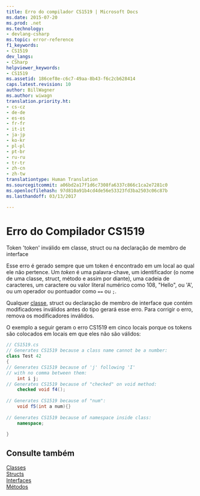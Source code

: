 ```yaml
---
title: Erro do compilador CS1519 | Microsoft Docs
ms.date: 2015-07-20
ms.prod: .net
ms.technology:
- devlang-csharp
ms.topic: error-reference
f1_keywords:
- CS1519
dev_langs:
- CSharp
helpviewer_keywords:
- CS1519
ms.assetid: 186cef8e-c6c7-49aa-8b43-f6c2cb628414
caps.latest.revision: 10
author: BillWagner
ms.author: wiwagn
translation.priority.ht:
- cs-cz
- de-de
- es-es
- fr-fr
- it-it
- ja-jp
- ko-kr
- pl-pl
- pt-br
- ru-ru
- tr-tr
- zh-cn
- zh-tw
translationtype: Human Translation
ms.sourcegitcommit: a06bd2a17f1d6c7308fa6337c866c1ca2e7281c0
ms.openlocfilehash: 97d810a91b4cd4de56e53323fd3ba2503c06c87b
ms.lasthandoff: 03/13/2017

---
```

# <a name="compiler-error-cs1519"></a>Erro do Compilador CS1519
Token 'token' inválido em classe, struct ou na declaração de membro de interface  
  
 Esse erro é gerado sempre que um token é encontrado em um local ao qual ele não pertence. Um *token* é uma palavra-chave, um identificador (o nome de uma classe, struct, método e assim por diante), uma cadeia de caracteres, um caractere ou valor literal numérico como 108, "Hello", ou 'A', ou um operador ou pontuador como `==` ou `;`.  
  
 Qualquer [classe](../../../csharp/language-reference/keywords/class.md), struct ou declaração de membro de interface que contém modificadores inválidos antes do tipo gerará esse erro. Para corrigir o erro, remova os modificadores inválidos.  
  
 O exemplo a seguir geram o erro CS1519 em cinco locais porque os tokens são colocados em locais em que eles não são válidos:  
  
```csharp  
// CS1519.cs  
// Generates CS1519 because a class name cannot be a number:  
class Test 42   
{  
// Generates CS1519 because of 'j' following 'I'  
// with no comma between them:  
    int i j;   
// Generates CS1519 because of "checked" on void method:  
    checked void f4();     
  
// Generates CS1519 because of "num":  
    void f5(int a num){}        
  
// Generates CS1519 because of namespace inside class:  
    namespace;             
  
}  
```  
  
## <a name="see-also"></a>Consulte também  
 [Classes](../../../csharp/programming-guide/classes-and-structs/classes.md)   
 [Structs](../../../csharp/programming-guide/classes-and-structs/structs.md)   
 [Interfaces](../../../csharp/programming-guide/interfaces/index.md)   
 [Métodos](../../../csharp/programming-guide/classes-and-structs/methods.md)
